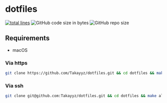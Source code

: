 # dotfiles

[![total lines](https://tokei.ekzhang.com/b1/github/Takayyz/dotfiles)](https://github.com/XAMPPRocky/tokei)
![GitHub code size in bytes](https://img.shields.io/github/languages/code-size/Takayyz/dotfiles)
![GitHub repo size](https://img.shields.io/github/repo-size/Takayyz/dotfiles)

## Requirements
- macOS

### Via https
```sh
git clone https://github.com/Takayyz/dotfiles.git && cd dotfiles && make all
```

### Via ssh
```sh
git clone git@github.com:Takayyz/dotfiles.git && cd dotfiles && make all
```
